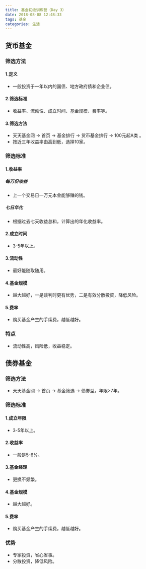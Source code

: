 ```yaml
---
title: 基金初级训练营（Day 3）
date: 2018-08-08 12:48:33
tags: 基金
categories: 生活
---
```

## 货币基金

### 筛选方法
#### 1.定义
- 一般投资于一年以内的国债、地方政府债和企业债。
<!-- more -->
#### 2.筛选标准
- 收益率、流动性、成立时间、基金规模、费率等。

#### 3.筛选方法
- 天天基金网 -> 首页 -> 基金排行 -> 货币基金排行 -> 100元起A类 。
- 按近三年收益率由高到低，选择10家。

### 筛选标准
#### 1.收益率
##### 每万份收益
- 上一个交易日一万元本金能够赚的钱。
##### 七日年化
- 根据过去七天收益总和，计算出的年化收益率。
#### 2.成立时间
- 3-5年以上。
#### 3.流动性
- 最好能随取随用。
#### 4.基金规模
- 越大越好，一是谈判时更有优势，二是有效分散投资，降低风险。
#### 5.费率
- 购买基金产生的手续费，越低越好。

### 特点
- 流动性高，风险低，收益稳定。

## 债券基金
### 筛选方法
- 天天基金网 -> 首页 -> 基金筛选 -> 债券型，年限>7年。
### 筛选标准

#### 1.成立年限
- 3-5年以上。
#### 2.收益率
- 一般是5-6%。
#### 3.基金经理
- 更换不频繁。
#### 4.基金规模
- 越大越好。
#### 5.费率
- 购买基金产生的手续费，越低越好。
### 优势
- 专家投资，省心省事。
- 分散投资，降低风险。